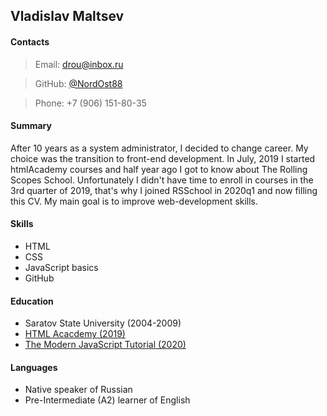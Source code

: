 ## **Vladislav Maltsev**

#### **Contacts**
> Email: [drou@inbox.ru](mailto:drou@inbox.ru "drou@inbox.ru")

> GitHub: [@NordOst88](https://github.com/NordOst88 "https://github.com/NordOst88")

> Phone: +7 (906) 151-80-35

#### **Summary**
After 10 years as a system administrator, I decided to change career. My choice was the transition to front-end development.
In July, 2019 I started htmlAcademy courses and half year ago I got to know about The Rolling Scopes School.
Unfortunately I didn't have time to enroll in courses in the 3rd quarter of 2019, that's why I joined RSSchool in 2020q1 and now filling this CV.
My main goal is to improve web-development skills.

#### **Skills**
- HTML
- CSS
- JavaScript basics
- GitHub

#### **Education**
- Saratov State University (2004-2009)
- [HTML Acacdemy (2019)](https://htmlacademy.ru)
- [The Modern JavaScript Tutorial (2020)](https://learn.javascript.ru/)

#### **Languages**
- Native speaker of Russian
- Pre-Intermediate (A2) learner of English
